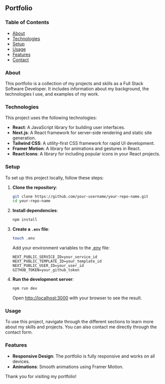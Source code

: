 ## Portfolio

### Table of Contents

-   [About](#about)
-   [Technologies](#technologies)
-   [Setup](#setup)
-   [Usage](#usage)
-   [Features](#features)
-   [Contact](#contact)

### About

This portfolio is a collection of my projects and skills as a Full Stack Software Developer. It includes information about my background, the technologies I use, and examples of my work.

### Technologies

This project uses the following technologies:

-   **React**: A JavaScript library for building user interfaces.
-   **Next.js**: A React framework for server-side rendering and static site generation.
-   **Tailwind CSS**: A utility-first CSS framework for rapid UI development.
-   **Framer Motion**: A library for animations and gestures in React.
-   **React Icons**: A library for including popular icons in your React projects.

### Setup

To set up this project locally, follow these steps:

1. **Clone the repository**:

    ```sh
    git clone https://github.com/your-username/your-repo-name.git
    cd your-repo-name
    ```

2. **Install dependencies**:

    ```sh
    npm install
    ```

3. **Create a `.env` file**:

    ```sh
    touch .env
    ```

    Add your environment variables to the [.env](http://_vscodecontentref_/1) file:

    ```env
    NEXT_PUBLIC_SERVICE_ID=your_service_id
    NEXT_PUBLIC_TEMPLATE_ID=your_template_id
    NEXT_PUBLIC_USER_ID=your_user_id
    GITHUB_TOKEN=your_github_token
    ```

4. **Run the development server**:

    ```sh
    npm run dev
    ```

    Open [http://localhost:3000](http://localhost:3000) with your browser to see the result.

### Usage

To use this project, navigate through the different sections to learn more about my skills and projects. You can also contact me directly through the contact form.

### Features

-   **Responsive Design**: The portfolio is fully responsive and works on all devices.
-   **Animations**: Smooth animations using Framer Motion.

Thank you for visiting my portfolio!

